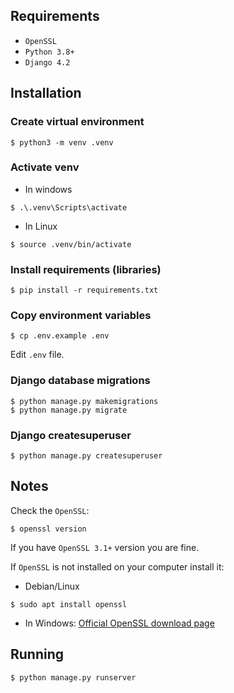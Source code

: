 ## Requirements
 - `OpenSSL`
 - `Python 3.8+`
 - `Django 4.2`

## Installation
### Create virtual environment
```shell
$ python3 -m venv .venv
```
### Activate venv
- In windows
```shell
$ .\.venv\Scripts\activate
```

- In Linux
```shell
$ source .venv/bin/activate
```
### Install requirements (libraries)
```shell
$ pip install -r requirements.txt
```
### Copy environment variables
```shell
$ cp .env.example .env
```
Edit `.env` file.

### Django database migrations
```shell
$ python manage.py makemigrations
$ python manage.py migrate
```

### Django createsuperuser
```shell
$ python manage.py createsuperuser
```

## Notes
Check the `OpenSSL`:
```shell
$ openssl version
```
If you have `OpenSSL 3.1+` version you are fine.
 
If `OpenSSL` is not installed on your computer install it:
 - Debian/Linux
 ```shell
$ sudo apt install openssl
```
 - In Windows: [Official OpenSSL download page](https://www.openssl.org/source/)

## Running
```shell
$ python manage.py runserver
```

